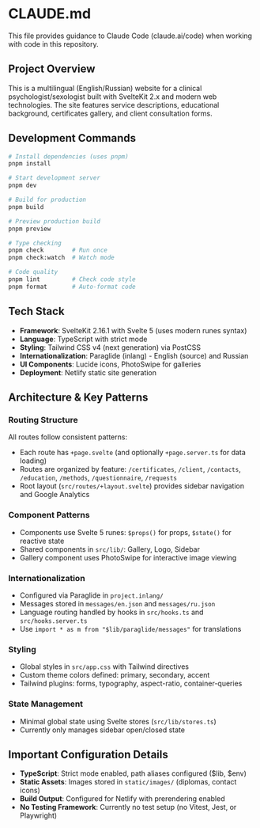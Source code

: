 # CLAUDE.md

This file provides guidance to Claude Code (claude.ai/code) when working with code in this repository.

## Project Overview

This is a multilingual (English/Russian) website for a clinical psychologist/sexologist built with SvelteKit 2.x and modern web technologies. The site features service descriptions, educational background, certificates gallery, and client consultation forms.

## Development Commands

```bash
# Install dependencies (uses pnpm)
pnpm install

# Start development server
pnpm dev

# Build for production
pnpm build

# Preview production build
pnpm preview

# Type checking
pnpm check        # Run once
pnpm check:watch  # Watch mode

# Code quality
pnpm lint         # Check code style
pnpm format       # Auto-format code
```

## Tech Stack

- **Framework**: SvelteKit 2.16.1 with Svelte 5 (uses modern runes syntax)
- **Language**: TypeScript with strict mode
- **Styling**: Tailwind CSS v4 (next generation) via PostCSS
- **Internationalization**: Paraglide (inlang) - English (source) and Russian
- **UI Components**: Lucide icons, PhotoSwipe for galleries
- **Deployment**: Netlify static site generation

## Architecture & Key Patterns

### Routing Structure
All routes follow consistent patterns:
- Each route has `+page.svelte` (and optionally `+page.server.ts` for data loading)
- Routes are organized by feature: `/certificates`, `/client`, `/contacts`, `/education`, `/methods`, `/questionnaire`, `/requests`
- Root layout (`src/routes/+layout.svelte`) provides sidebar navigation and Google Analytics

### Component Patterns
- Components use Svelte 5 runes: `$props()` for props, `$state()` for reactive state
- Shared components in `src/lib/`: Gallery, Logo, Sidebar
- Gallery component uses PhotoSwipe for interactive image viewing

### Internationalization
- Configured via Paraglide in `project.inlang/`
- Messages stored in `messages/en.json` and `messages/ru.json`
- Language routing handled by hooks in `src/hooks.ts` and `src/hooks.server.ts`
- Use `import * as m from "$lib/paraglide/messages"` for translations

### Styling
- Global styles in `src/app.css` with Tailwind directives
- Custom theme colors defined: primary, secondary, accent
- Tailwind plugins: forms, typography, aspect-ratio, container-queries

### State Management
- Minimal global state using Svelte stores (`src/lib/stores.ts`)
- Currently only manages sidebar open/closed state

## Important Configuration Details

- **TypeScript**: Strict mode enabled, path aliases configured ($lib, $env)
- **Static Assets**: Images stored in `static/images/` (diplomas, contact icons)
- **Build Output**: Configured for Netlify with prerendering enabled
- **No Testing Framework**: Currently no test setup (no Vitest, Jest, or Playwright)